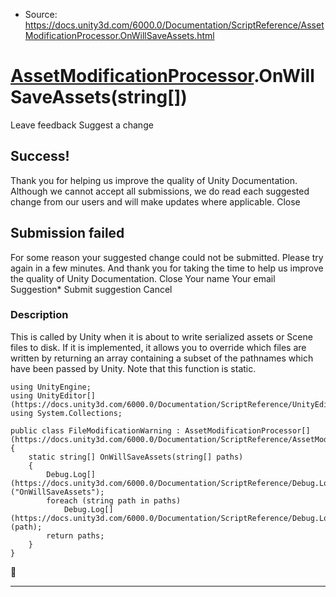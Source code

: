 * Source: https://docs.unity3d.com/6000.0/Documentation/ScriptReference/AssetModificationProcessor.OnWillSaveAssets.html

#  [AssetModificationProcessor](https://docs.unity3d.com/6000.0/Documentation/ScriptReference/AssetModificationProcessor.html).OnWillSaveAssets(string[])
Leave feedback
Suggest a change
## Success!
Thank you for helping us improve the quality of Unity Documentation. Although we cannot accept all submissions, we do read each suggested change from our users and will make updates where applicable.
Close
## Submission failed
For some reason your suggested change could not be submitted. Please <a>try again</a> in a few minutes. And thank you for taking the time to help us improve the quality of Unity Documentation.
Close
Your name Your email Suggestion* Submit suggestion
Cancel
### Description
This is called by Unity when it is about to write serialized assets or Scene files to disk.
If it is implemented, it allows you to override which files are written by returning an array containing a subset of the pathnames which have been passed by Unity. Note that this function is static.
```
using UnityEngine;
using UnityEditor[](https://docs.unity3d.com/6000.0/Documentation/ScriptReference/UnityEditor.html);
using System.Collections;  
  
public class FileModificationWarning : AssetModificationProcessor[](https://docs.unity3d.com/6000.0/Documentation/ScriptReference/AssetModificationProcessor.html)
{
    static string[] OnWillSaveAssets(string[] paths)
    {
        Debug.Log[](https://docs.unity3d.com/6000.0/Documentation/ScriptReference/Debug.Log.html)("OnWillSaveAssets");
        foreach (string path in paths)
            Debug.Log[](https://docs.unity3d.com/6000.0/Documentation/ScriptReference/Debug.Log.html)(path);
        return paths;
    }
}

```

* * *
